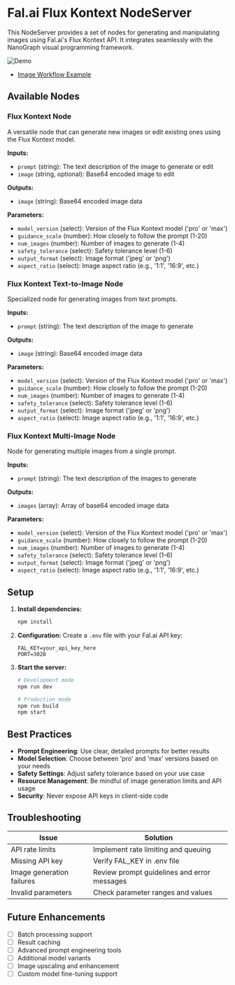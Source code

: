 # Fal.ai Flux Kontext NodeServer

This NodeServer provides a set of nodes for generating and manipulating images using Fal.ai's Flux Kontext API. It integrates seamlessly with the NanoGraph visual programming framework.

![Demo](https://raw.githubusercontent.com/spartanz51/nano-flux-kontext/refs/heads/main/demo.png)

- [Image Workflow Example](nanograph-workflow.json)

## Available Nodes

### Flux Kontext Node
A versatile node that can generate new images or edit existing ones using the Flux Kontext model.

**Inputs:**
- `prompt` (string): The text description of the image to generate or edit
- `image` (string, optional): Base64 encoded image to edit

**Outputs:**
- `image` (string): Base64 encoded image data

**Parameters:**
- `model_version` (select): Version of the Flux Kontext model ('pro' or 'max')
- `guidance_scale` (number): How closely to follow the prompt (1-20)
- `num_images` (number): Number of images to generate (1-4)
- `safety_tolerance` (select): Safety tolerance level (1-6)
- `output_format` (select): Image format ('jpeg' or 'png')
- `aspect_ratio` (select): Image aspect ratio (e.g., '1:1', '16:9', etc.)

### Flux Kontext Text-to-Image Node
Specialized node for generating images from text prompts.

**Inputs:**
- `prompt` (string): The text description of the image to generate

**Outputs:**
- `image` (string): Base64 encoded image data

**Parameters:**
- `model_version` (select): Version of the Flux Kontext model ('pro' or 'max')
- `guidance_scale` (number): How closely to follow the prompt (1-20)
- `num_images` (number): Number of images to generate (1-4)
- `safety_tolerance` (select): Safety tolerance level (1-6)
- `output_format` (select): Image format ('jpeg' or 'png')
- `aspect_ratio` (select): Image aspect ratio (e.g., '1:1', '16:9', etc.)

### Flux Kontext Multi-Image Node
Node for generating multiple images from a single prompt.

**Inputs:**
- `prompt` (string): The text description of the images to generate

**Outputs:**
- `images` (array): Array of base64 encoded image data

**Parameters:**
- `model_version` (select): Version of the Flux Kontext model ('pro' or 'max')
- `guidance_scale` (number): How closely to follow the prompt (1-20)
- `num_images` (number): Number of images to generate (1-4)
- `safety_tolerance` (select): Safety tolerance level (1-6)
- `output_format` (select): Image format ('jpeg' or 'png')
- `aspect_ratio` (select): Image aspect ratio (e.g., '1:1', '16:9', etc.)

## Setup

1. **Install dependencies:**
   ```bash
   npm install
   ```

2. **Configuration:**
   Create a `.env` file with your Fal.ai API key:
   ```
   FAL_KEY=your_api_key_here
   PORT=3020
   ```

3. **Start the server:**
   ```bash
   # Development mode
   npm run dev
   
   # Production mode
   npm run build
   npm start
   ```

## Best Practices

- **Prompt Engineering**: Use clear, detailed prompts for better results
- **Model Selection**: Choose between 'pro' and 'max' versions based on your needs
- **Safety Settings**: Adjust safety tolerance based on your use case
- **Resource Management**: Be mindful of image generation limits and API usage
- **Security**: Never expose API keys in client-side code

## Troubleshooting

| Issue | Solution |
|-------|----------|
| API rate limits | Implement rate limiting and queuing |
| Missing API key | Verify FAL_KEY in .env file |
| Image generation failures | Review prompt guidelines and error messages |
| Invalid parameters | Check parameter ranges and values |

## Future Enhancements

- [ ] Batch processing support
- [ ] Result caching
- [ ] Advanced prompt engineering tools
- [ ] Additional model variants
- [ ] Image upscaling and enhancement
- [ ] Custom model fine-tuning support 